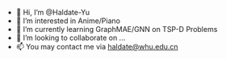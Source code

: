 - 👋 Hi, I’m @Haldate-Yu
- 👀 I’m interested in Anime/Piano
- 🌱 I’m currently learning GraphMAE/GNN on TSP-D Problems
- 💞️ I’m looking to collaborate on ...
- 📫 You may contact me via haldate@whu.edu.cn

<!---
Haldate-Yu/Haldate-Yu is a ✨ special ✨ repository because its `README.md` (this file) appears on your GitHub profile.
You can click the Preview link to take a look at your changes.
--->
